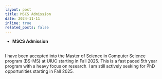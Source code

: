 ```yaml
---
layout: post
title: MSCS Admission
date: 2024-11-11
inline: true
related_posts: false
---
```


- **MSCS Admission**
<br/>
I have been accepted into the Master of Science in Computer Science program (BS-MS) at UIUC starting in Fall 2025. This is a fast paced 5th year program with a heavy focus on research. I am still actively seeking for PhD opportunities starting in Fall 2025.
